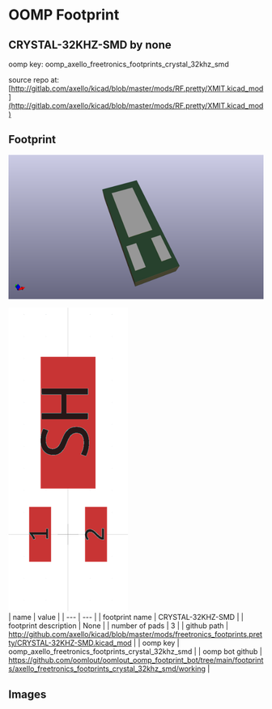 # OOMP Footprint  
## CRYSTAL-32KHZ-SMD  by none  
  
oomp key: oomp_axello_freetronics_footprints_crystal_32khz_smd  
  
source repo at: [http://gitlab.com/axello/kicad/blob/master/mods/RF.pretty/XMIT.kicad_mod](http://gitlab.com/axello/kicad/blob/master/mods/RF.pretty/XMIT.kicad_mod)  
## Footprint  
  
[![working_kicad_pcb_3d.png](working_kicad_pcb_3d_600.png)](working_kicad_pcb_3d.png)  
  
[![working.png](working_600.png)](working.png)  
| name | value | 
| --- | --- | 
| footprint name | CRYSTAL-32KHZ-SMD | 
| footprint description | None | 
| number of pads | 3 | 
| github path | http://github.com/axello/kicad/blob/master/mods/freetronics_footprints.pretty/CRYSTAL-32KHZ-SMD.kicad_mod | 
| oomp key | oomp_axello_freetronics_footprints_crystal_32khz_smd | 
| oomp bot github | https://github.com/oomlout/oomlout_oomp_footprint_bot/tree/main/footprints/axello_freetronics_footprints_crystal_32khz_smd/working | 
## Images  
